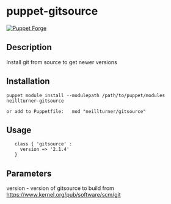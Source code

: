 # puppet-gitsource

[![Puppet Forge](http://img.shields.io/puppetforge/v/neillturner/gitsource.svg)](https://forge.puppetlabs.com/neillturner/gitsource) 

## Description

Install git from source to get newer versions

## Installation

`puppet module install --modulepath /path/to/puppet/modules neillturner-gitsource`

`or add to Puppetfile:   mod "neillturner/gitsource"`

## Usage

       class { 'gitsource' :
         version => '2.1.4'
       }

## Parameters

  version   -    version of gitsource to build from https://www.kernel.org/pub/software/scm/git
